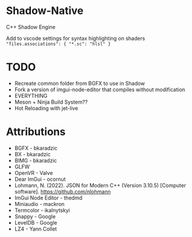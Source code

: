 # Shadow-Native

C++ Shadow Engine

Add to vscode settings for syntax highlighting on shaders
`"files.associations": { "*.sc": "hlsl" }`

# TODO

- Recreate common folder from BGFX to use in Shadow
- Fork a version of imgui-node-editor that compiles without modification
- EVERYTHING
- Meson + Ninja Build System??
- Hot Reloading with jet-live

# Attributions

- BGFX - bkaradzic
- BX - bkaradzic
- BIMG - bkaradzic
- GLFW
- OpenVR - Valve
- Dear ImGui - ocornut
- Lohmann, N. (2022). JSON for Modern C++ (Version 3.10.5) [Computer software]. https://github.com/nlohmann
- ImGui Node Editor - thedmd
- Miniaudio - mackron
- Termcolor - ikalnytskyi
- Snappy - Google
- LevelDB - Google
- LZ4 - Yann Collet
